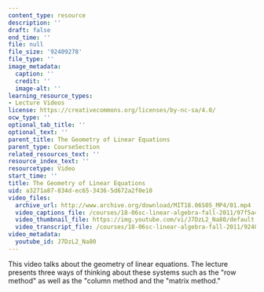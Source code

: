 ```yaml
---
content_type: resource
description: ''
draft: false
end_time: ''
file: null
file_size: '92409278'
file_type: ''
image_metadata:
  caption: ''
  credit: ''
  image-alt: ''
learning_resource_types:
- Lecture Videos
license: https://creativecommons.org/licenses/by-nc-sa/4.0/
ocw_type: ''
optional_tab_title: ''
optional_text: ''
parent_title: The Geometry of Linear Equations
parent_type: CourseSection
related_resources_text: ''
resource_index_text: ''
resourcetype: Video
start_time: ''
title: The Geometry of Linear Equations
uid: a3271a87-834d-ec65-3436-5d672a2f0e10
video_files:
  archive_url: http://www.archive.org/download/MIT18.06S05_MP4/01.mp4
  video_captions_file: /courses/18-06sc-linear-algebra-fall-2011/97f5a4d9abaf503493b295487f5d1e99_J7DzL2_Na80.vtt
  video_thumbnail_file: https://img.youtube.com/vi/J7DzL2_Na80/default.jpg
  video_transcript_file: /courses/18-06sc-linear-algebra-fall-2011/924857f47516849941e6217c76d3b357_J7DzL2_Na80.pdf
video_metadata:
  youtube_id: J7DzL2_Na80
---
```

This video talks about the geometry of linear equations. The lecture presents three ways of thinking about these systems such as the "row method" as well as the "column method and the "matrix method."